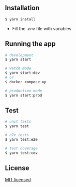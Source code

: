 ## Installation

```bash
$ yarn install
```

- Fill the _.env_ file with variables

## Running the app

```bash
# development
$ yarn start

# watch mode
$ yarn start:dev
# or
$ docker compose up

# production mode
$ yarn start:prod
```

## Test

```bash
# unit tests
$ yarn test

# e2e tests
$ yarn test:e2e

# test coverage
$ yarn test:cov
```

## License

[MIT licensed](LICENSE).

